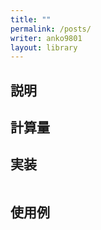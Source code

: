 ```yaml
---
title: ""
permalink: /posts/
writer: anko9801
layout: library
---
```


## 説明

## 計算量

## 実装

```cpp
```

## 使用例

